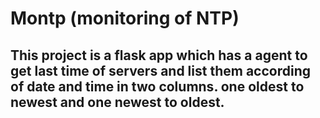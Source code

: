 # Montp (monitoring of NTP)
## This project is a flask app which has a agent to get last time of servers and list them according of date and time in two columns. one oldest to newest and one newest to oldest.


